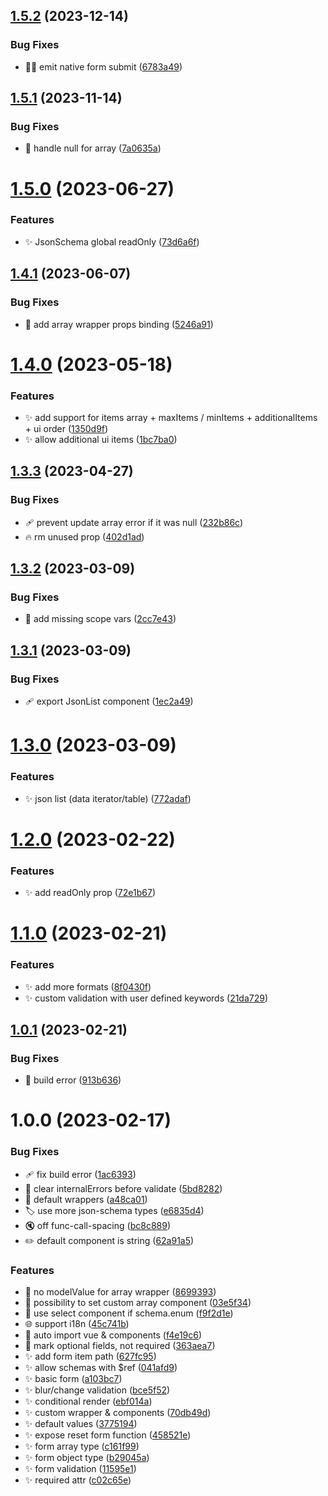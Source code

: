 ## [1.5.2](https://github.com/morgbn/j2u/compare/v1.5.1...v1.5.2) (2023-12-14)


### Bug Fixes

* :technologist: emit native form submit ([6783a49](https://github.com/morgbn/j2u/commit/6783a496614f61d416aabcfe93970f9109b6ff98))

## [1.5.1](https://github.com/morgbn/j2u/compare/v1.5.0...v1.5.1) (2023-11-14)


### Bug Fixes

* :bug: handle null for array ([7a0635a](https://github.com/morgbn/j2u/commit/7a0635a541b7b7663e4cf086d7145066c90d661e))

# [1.5.0](https://github.com/morgbn/j2u/compare/v1.4.1...v1.5.0) (2023-06-27)


### Features

* :sparkles: JsonSchema global readOnly ([73d6a6f](https://github.com/morgbn/j2u/commit/73d6a6fb9f62f963e031ad547eed72e193690249))

## [1.4.1](https://github.com/morgbn/j2u/compare/v1.4.0...v1.4.1) (2023-06-07)


### Bug Fixes

* :bug: add array wrapper props binding ([5246a91](https://github.com/morgbn/j2u/commit/5246a91e321c53fe54d5cabb8df1b6b31a8b17e6))

# [1.4.0](https://github.com/morgbn/j2u/compare/v1.3.3...v1.4.0) (2023-05-18)


### Features

* :sparkles: add support for items array + maxItems / minItems + additionalItems + ui order ([1350d9f](https://github.com/morgbn/j2u/commit/1350d9fb14a7da72d509738c7acd7556d4e17227))
* :sparkles: allow additional ui items ([1bc7ba0](https://github.com/morgbn/j2u/commit/1bc7ba0e207e91ae40458fd3dfea9f96df15c9f3))

## [1.3.3](https://github.com/morgbn/j2u/compare/v1.3.2...v1.3.3) (2023-04-27)


### Bug Fixes

* :adhesive_bandage: prevent update array error if it was null ([232b86c](https://github.com/morgbn/j2u/commit/232b86cddd1f053d1cb07a61eaab694cb9266ce9))
* :fire: rm unused prop ([402d1ad](https://github.com/morgbn/j2u/commit/402d1ad8671032da42f8cb8f76d936ed14ab7199))

## [1.3.2](https://github.com/morgbn/j2u/compare/v1.3.1...v1.3.2) (2023-03-09)


### Bug Fixes

* :art: add missing scope vars ([2cc7e43](https://github.com/morgbn/j2u/commit/2cc7e4325ec41aad15c0d9fad71c1b210a7597b1))

## [1.3.1](https://github.com/morgbn/j2u/compare/v1.3.0...v1.3.1) (2023-03-09)


### Bug Fixes

* :adhesive_bandage: export JsonList component ([1ec2a49](https://github.com/morgbn/j2u/commit/1ec2a498317e1836e833db2dc4c83e5f4011c1fc))

# [1.3.0](https://github.com/morgbn/j2u/compare/v1.2.0...v1.3.0) (2023-03-09)


### Features

* :sparkles: json list (data iterator/table) ([772adaf](https://github.com/morgbn/j2u/commit/772adafab90056387d68979c377a2c3df2439088))

# [1.2.0](https://github.com/morgbn/j2u/compare/v1.1.0...v1.2.0) (2023-02-22)


### Features

* :sparkles: add readOnly prop ([72e1b67](https://github.com/morgbn/j2u/commit/72e1b67804a078d21a52bf3f67eab18fb04d26d6))

# [1.1.0](https://github.com/morgbn/j2u/compare/v1.0.1...v1.1.0) (2023-02-21)


### Features

* :sparkles: add more formats ([8f0430f](https://github.com/morgbn/j2u/commit/8f0430f7478283e3f6e9946c33683ddd38f98649))
* :sparkles: custom validation with user defined keywords ([21da729](https://github.com/morgbn/j2u/commit/21da7299a191a4863757e641823797e4a3d4169d))

## [1.0.1](https://github.com/morgbn/j2u/compare/v1.0.0...v1.0.1) (2023-02-21)


### Bug Fixes

* :bug: build error ([913b636](https://github.com/morgbn/j2u/commit/913b636c2a4bd362c61fedc78273fd81f62a2231))

# 1.0.0 (2023-02-17)


### Bug Fixes

* :adhesive_bandage: fix build error ([1ac6393](https://github.com/morgbn/j2u/commit/1ac6393f7f6d044191471549de5d12da5e27f3ee))
* :bug: clear internalErrors before validate ([5bd8282](https://github.com/morgbn/j2u/commit/5bd8282419e1779b30d592b70f0e002d17f9fabe))
* :bug: default wrappers ([a48ca01](https://github.com/morgbn/j2u/commit/a48ca017d6db574182420d4738095a41e4147719))
* :label: use more json-schema types ([e6835d4](https://github.com/morgbn/j2u/commit/e6835d4b36ff06d2e93a794b8f83972654b3caea))
* :mute: off func-call-spacing ([bc8c889](https://github.com/morgbn/j2u/commit/bc8c889ea9af79d95a88fd93b27fd3b6d2f4f1df))
* :pencil2: default component is string ([62a91a5](https://github.com/morgbn/j2u/commit/62a91a583c239db5f37b328eed46a4430f7214ea))


### Features

* :art: no modelValue for array wrapper ([8699393](https://github.com/morgbn/j2u/commit/8699393397753f6af25f352bbf8ce896385a8f52))
* :art: possibility to set custom array component ([03e5f34](https://github.com/morgbn/j2u/commit/03e5f3473e9d9ee1d454420603765accc98ac35e))
* :art: use select component if schema.enum ([f9f2d1e](https://github.com/morgbn/j2u/commit/f9f2d1e1ceeafc95459e0d0fe9fac3ddbd4e11c5))
* :globe_with_meridians: support i18n ([45c741b](https://github.com/morgbn/j2u/commit/45c741bbb9bfb10b57f75f6d140342dfd87966dd))
* :hammer: auto import vue & components ([f4e19c6](https://github.com/morgbn/j2u/commit/f4e19c611c73e189a021fcf2cc4e5ec01105c73f))
* :lipstick: mark optional fields, not required ([363aea7](https://github.com/morgbn/j2u/commit/363aea77bd02c5a2c7b1d4dbec06697c996d1d9b))
* :sparkles: add form item path ([627fc95](https://github.com/morgbn/j2u/commit/627fc95ecd64f287b0fc5ad2f03b1be972c09c69))
* :sparkles: allow schemas with $ref ([041afd9](https://github.com/morgbn/j2u/commit/041afd9de95ed0922dad9c46a98c9b4cfdd45a35))
* :sparkles: basic form ([a103bc7](https://github.com/morgbn/j2u/commit/a103bc70d2b8cbab55bb0d1638844d8edce42447))
* :sparkles: blur/change validation ([bce5f52](https://github.com/morgbn/j2u/commit/bce5f5253945857155a965747fe620de29f32a34))
* :sparkles: conditional render ([ebf014a](https://github.com/morgbn/j2u/commit/ebf014af5c8ccea122c577a2d68d7cf3b1cb42cb))
* :sparkles: custom wrapper & components ([70db49d](https://github.com/morgbn/j2u/commit/70db49dba7a1b2816b486f15725e103c51cfb803))
* :sparkles: default values ([3775194](https://github.com/morgbn/j2u/commit/37751944b86c13cc06dbbc1f831e1ebd382b344d))
* :sparkles: expose reset form function ([458521e](https://github.com/morgbn/j2u/commit/458521e5a58dd2cf4706832c57ac7c97a3d9ca16))
* :sparkles: form array type ([c161f99](https://github.com/morgbn/j2u/commit/c161f9968a30c042d7a7babb86e1cff6e10b092e))
* :sparkles: form object type ([b29045a](https://github.com/morgbn/j2u/commit/b29045afc7d14bd61a6a315ebcb784997599377c))
* :sparkles: form validation ([11595e1](https://github.com/morgbn/j2u/commit/11595e18262cda0a691a0a3ef489671f9cb5afdd))
* :sparkles: required attr ([c02c65e](https://github.com/morgbn/j2u/commit/c02c65ef51c31996f8ca9e4ac7b9a02706303e60))
